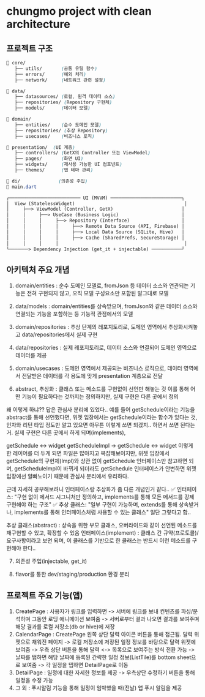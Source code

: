 # chungmo project with clean architecture

## 프로젝트 구조

```css
📂 core/
   ├── utils/       (공통 유틸 함수)
   ├── errors/      (예외 처리)
   ├── network/     (네트워크 관련 설정)

📂 data/  
   ├── datasources/ (로컬, 원격 데이터 소스)
   ├── repositories/ (Repository 구현체)
   ├── models/      (데이터 모델)

📂 domain/
   ├── entities/    (순수 도메인 모델)
   ├── repositories/ (추상 Repository)
   ├── usecases/    (비즈니스 로직)

📂 presentation/  (UI 계층)
   ├── controllers/ (GetX의 Controller 또는 ViewModel)
   ├── pages/       (화면 UI)
   ├── widgets/     (재사용 가능한 UI 컴포넌트)
   ├── themes/      (앱 테마 관리)

📂 di/              (의존성 주입)
📂 main.dart
```

```txt
┌────────────────────────── UI (MVVM) ──────────────────────────┐
│  View (StatelessWidget)                                        │
│     ├──> ViewModel (Controller, GetX)                         │
│     │     ├──> UseCase (Business Logic)                       │
│     │     │     ├──> Repository (Interface)                   │
│     │     │     │     ├──> Remote Data Source (API, Firebase) │
│     │     │     │     ├──> Local Data Source (SQLite, Hive)   │
│     │     │     │     ├──> Cache (SharedPrefs, SecureStorage) │
│     │     │     │                                              │
└───────> Dependency Injection (get_it + injectable) ───────────┘
```

## 아키텍처 주요 개념

1. domain/entities : 순수 도메인 모델로, fromJson 등 데이터 소스와 연관되는 기능은 전혀 구현되지 않고, 오직 모델 구성요소만 포함된 말그대로 모델
2. data/models : domain/entities를 상속받으며, fromJson와 같은 데이터 소스와 연결되는 기능을 포함하는 등 기능적 관점에서의 모델
3. domain/repositories : 추상 단계의 레포지토리로, 도메인 영역에서 추상화시켜놓고 data/repositories에서 실제 구현
4. data/repositories : 실제 레포지토리로, 데이터 소스와 연결되어 도메인 영역으로 데이터를 제공
5. domain/usecases : 도메인 영역에서 제공되는 비즈니스 로직으로, 데이터 영역에서 전달받은 데이터를 각 용도에 맞게 presentation 계층으로 전달

6. abstract, 추상화 : 클래스 또는 메소드를 구현없이 선언만 해놓는 것
이를 통해 어떤 기능이 필요하다는 것까지는 정의하지만, 실제 구현은 다른 곳에서 정의

왜 이렇게 하냐?? 답은 관심사 분리에 있었다..
예를 들어 getSchedule이라는 기능을 abstract를 통해 선언했다면,
위젯 입장에서는 getSchedule이라는 함수가 있다는 것, 인자와 리턴 타입 정도만 알고 있으면 아무튼 이렇게 쓰면 되겠지.. 하면서 쓰면 된다는거.
실제 구현은 다른 곳에서 하게 되며(implements),

getSchedule <-> widget
getScheduleImpl -> getSchedule <-> widget
이렇게 한 레이어를 더 두게 되면 파일은 많아지고 복잡해보이지만,
위젯 입장에서 getSchedule의 구현체(Impl)와 상관 없이 getSchedule 인터페이스만 참고하면 되며,
getScheduleImpl이 바뀌게 되더라도 getSchedule 인터페이스가 안변하면 위젯 입장에선 알빠노이기 때문에 관심사 분리에서 유리하다.

근데 자세히 공부해보려니 인터페이스랑 추상화가 좀 다른 개념인거 같다..
✅ 인터페이스: "구현 없이 메서드 시그니처만 정의하고, implements를 통해 모든 메서드를 강제 구현해야 하는 구조"
✅ 추상 클래스: "일부 구현이 가능하며, extends를 통해 상속받거나, implements를 통해 인터페이스처럼 사용할 수 있는 클래스"
일단 그렇다고 함.. 

추상 클래스(abstract) : 상속을 위한 부모 클래스, 오버라이드와 같이 선언된 메소드를 재구현할 수 있고, 확장할 수 있음
인터페이스(implement) : 클래스 간 규약(프로토콜)/요구사항이라고 보면 되며, 이 클래스를 기반으로 한 클래스는 반드시 이런 메소드를 구현해야 한다..

7. 의존성 주입(injectable, get_it)

8. flavor를 통한 dev/staging/production 환경 분리

## 프로젝트 주요 기능(앱)

1) CreatePage : 사용자가 링크를 입력하면 -> 서버에 링크를 보내 컨텐츠를 파싱/분석하며 그동안 로딩 애니메이션 보여줌 -> 서버로부터 결과 나오면 결과를 보여주며 해당 결과를 로컬 저장소(db or hive)에 저장
2) CalendarPage : CreatePage 왼쪽 상단 달력 아이콘 버튼을 통해 접근됨.
달력 위젯으로 채워진 페이지 -> 로컬 저장소에 저장된 일정 정보를 바탕으로 달력 위젯에 보여줌 -> 우측 상단 버튼을 통해 달력 <-> 목록으로 보여주는 방식 전환 가능 -> 날짜를 탭하면 해당 날짜에 등록된 간략한 일정 정보(ListTile)를 bottom sheet으로 보여줌 -> 각 일정을 탭하면 DetailPage로 이동
3) DetailPage : 일정에 대한 자세한 정보를 제공 -> 우측상단 수정하기 버튼을 통해 일정을 수정 가능
4) 그 외 : 푸시알림 기능을 통해 일정이 임박했을 때(전날) 앱 푸시 알림을 제공

